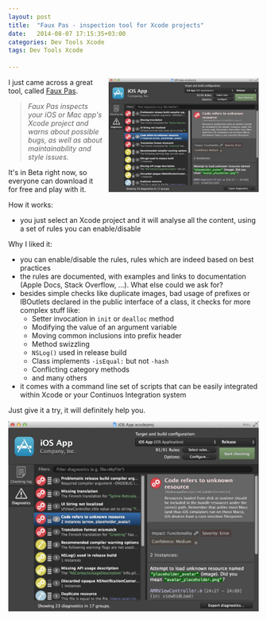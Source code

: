 ```yaml
---
layout: post
title:  "Faux Pas - inspection tool for Xcode projects"
date:   2014-08-07 17:15:35+03:00
categories: Dev Tools Xcode
tags: Dev Tools Xcode

---
```


<img style="float: right; margin: 0px 0px 10px 10px" width="60%" src="/assets/fauxpas_small.jpg">

I just came across a great tool, called [Faux Pas](http://fauxpasapp.com/).

> *Faux Pas inspects your iOS or Mac app's Xcode project and warns about possible bugs, as well as about maintainability and style issues.*

It\'s in Beta right now, so everyone can download it for free and play with it.

How it works:
- you just select an Xcode project and it will analyse all the content,
using a set of rules you can enable/disable

Why I liked it:
- you can enable/disable the rules, rules which are indeed based on best practices
- the rules are documented, with examples and links to documentation (Apple Docs, Stack Overflow, \...). What else could we ask for?
- besides simple checks like duplicate images, bad usage of prefixes or IBOutlets declared in the public interface of a class, it checks for more complex stuff like:
  - Setter invocation in `init` or `dealloc` method
  - Modifying the value of an argument variable
  - Moving common inclusions into prefix header
  - Method swizzling
  - `NSLog()` used in release build
  - Class implements `-isEqual:` but not `-hash`
  - Conflicting category methods
  - and many others
- it comes with a command line set of scripts that can be easily integrated within Xcode or your Continuos Integration system

Just give it a try, it will definitely help you.

![FauxPas](/assets/fauxpas.jpg?w=660)